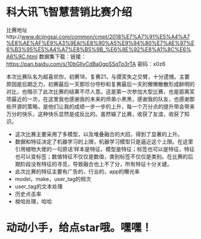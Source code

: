 # 科大讯飞智慧营销比赛介绍
比赛地址http://www.dcjingsai.com/common/cmpt/2018%E7%A7%91%E5%A4%A7%E8%AE%AF%E9%A3%9EAI%E8%90%A5%E9%94%80%E7%AE%97%E6%B3%95%E5%A4%A7%E8%B5%9B_%E6%8E%92%E8%A1%8C%E6%A6%9C.html
数据集下载：链接：https://pan.baidu.com/s/10bGllyCdBa0gpSSqTp3rTA 密码：x0z6

本次比赛队名为超喜欢你，初赛18，复赛21，与摸奖失之交臂，十分遗憾。主要原因是后期乏力，初赛最后一天那珍分夺秒和复赛最后一天的懒懒散散形成鲜明的对比，也暗示了此次比赛的结果不尽人意。这是第一次参加大型比赛，也是距离奖项最近的一次，在这里我也感谢我的未来的师弟小黑黑，感谢我的队友，也感谢那些开源的策略，是他们让我的成绩一步一步的上升，每一个万分点的提升带会带来万分的快乐，这种快乐显然是成反比的。虽然输了比赛，收获了友谊，收获了知识。
- 这次比赛主要采用了多模型，以及堆叠融合的大招，得到了显著的上升。
- 数据和特征决定了机器学习的上限，机器学习模型只是逼近这个上限。在这里引用植物大佬的一句原话‘样本是特征，模型是特征；标签也可以是特征，特征也可以变标签；数值特征不仅仅是数值，类别标签不仅仅是类别。在比赛的后期阶段没有特征的寻觅，导致融合也上不了分，所有特征十分关键。
- 此次比赛的特征主要有广告的，行业的，app的曝光率
- model，make，user_tag的频次
- user_tag的文本处理
- 历史点击率
- 梭哈处理，哈哈

# 动动小手，给点star哦。嘿嘿！
